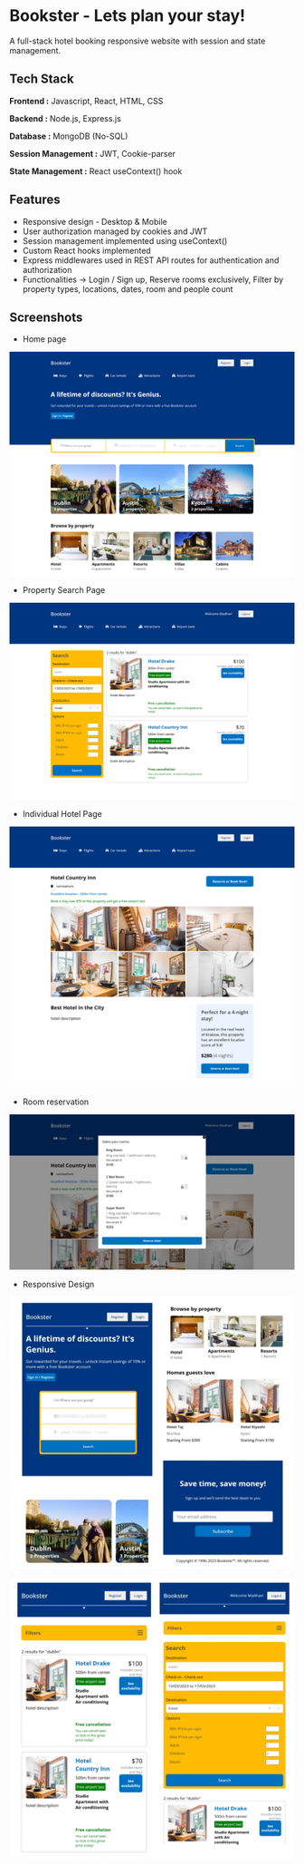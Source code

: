 
# Bookster - Lets plan your stay!

A full-stack hotel booking responsive website with session and state management.




## Tech Stack 

**Frontend :** Javascript, React, HTML, CSS

**Backend :** Node.js, Express.js

**Database :**  MongoDB (No-SQL)

**Session Management :**  JWT, Cookie-parser

**State Management :**  React useContext() hook




## Features

- Responsive design - Desktop & Mobile
- User authorization managed by cookies and JWT
- Session management implemented using useContext()
- Custom React hooks implemented
- Express middlewares used in REST API routes for authentication and authorization 
- Functionalities -> Login / Sign up, Reserve rooms exclusively, Filter by property types, locations, dates, room and people count


## Screenshots

- Home page

![App Screenshot](https://github.com/MadhavAgarwal01/Bookster/blob/main/Images/Full_1.png)

- Property Search Page

![App Screenshot](https://github.com/MadhavAgarwal01/Bookster/blob/main/Images/Full_2.png)

- Individual Hotel Page

![App Screenshot](https://github.com/MadhavAgarwal01/Bookster/blob/main/Images/Full_3.png)

- Room reservation

![App Screenshot](https://github.com/MadhavAgarwal01/Bookster/blob/main/Images/Full_4.png)

- Responsive Design

![App Screenshot](https://github.com/MadhavAgarwal01/Bookster/blob/main/Images/res_5.jpg)

![App Screenshot](https://github.com/MadhavAgarwal01/Bookster/blob/main/Images/res_6.jpg)
